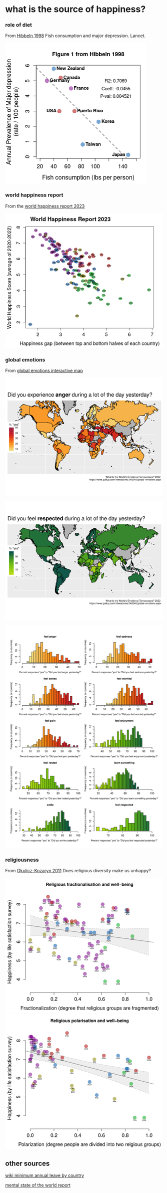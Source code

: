 # what is the source of happiness? #

### role of diet ###
From [Hibbeln 1998](https://doi.org/10.1016/S0140-6736(05)79168-6) Fish consumption and major depression. Lancet.

![Fish consumption and depression](https://github.com/wrf/misc-analyses/blob/master/happiness_index/images/hibbeln_1998_fish_vs_depression.png)

### world happiness report ###
From the [world happiness report 2023](https://worldhappiness.report/ed/2023/)

![WHR2023 score vs variance](https://github.com/wrf/misc-analyses/blob/master/happiness_index/images/happiness_report_2023_figure2_main_table.png)

### global emotions ###
From [global emotions interactive map](https://news.gallup.com/interactives/248240/global-emotions.aspx)

![Did you feel anger map](https://github.com/wrf/misc-analyses/blob/master/happiness_index/images/gallup_2022_global_emotion_survey.anger_map.png)

![Did you feel respected map](https://github.com/wrf/misc-analyses/blob/master/happiness_index/images/gallup_2022_global_emotion_survey.respected_map.png)

![Histograms of all 10 emotions](https://github.com/wrf/misc-analyses/blob/master/happiness_index/images/gallup_2023_global_emotion_survey.hist.png)

### religiousness ###
From [Okulicz-Kozaryn 2011](http://dx.doi.org/10.1080/13674676.2010.550277) Does religious diversity make us unhappy?

![Religious fractionalisation and well−being](https://github.com/wrf/misc-analyses/blob/master/happiness_index/images/okulicz-kozaryn_2011_figure1_redo.png)
![Religious polarisation and well−being](https://github.com/wrf/misc-analyses/blob/master/happiness_index/images/okulicz-kozaryn_2011_figure2_redo.png)

## other sources ##

[wiki minimum annual leave by country](https://en.wikipedia.org/wiki/List_of_minimum_annual_leave_by_country)

[mental state of the world report](https://mentalstateoftheworld.report/2023_read/)


